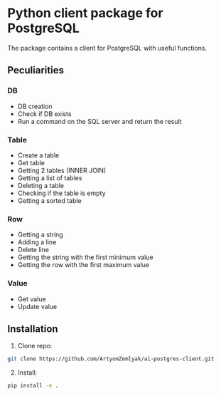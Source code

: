 # Python client package for PostgreSQL

The package contains a client for PostgreSQL with useful functions.

## Peculiarities

### DB

- DB creation
- Check if DB exists
- Run a command on the SQL server and return the result

### Table

- Create a table
- Get table
- Getting 2 tables (INNER JOIN)
- Getting a list of tables
- Deleting a table
- Checking if the table is empty
- Getting a sorted table

### Row

- Getting a string
- Adding a line
- Delete line
- Getting the string with the first minimum value
- Getting the row with the first maximum value

### Value

- Get value
- Update value

## Installation

1. Clone repo:

```sh
git clone https://github.com/ArtyomZemlyak/ai-postgres-client.git
```

2. Install:

```sh
pip install -e .
```
